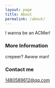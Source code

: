 ```yaml
---
layout: page
title: About
permalink: /about/
---
```


I wanna be an ACMer!

### More Information

crepeer?
Awww man!

### Contact me

[1480589612@qq.com](mailto:1480589612@qq.com)
